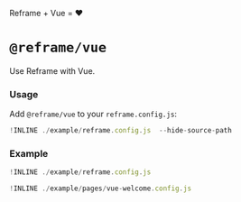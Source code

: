 Reframe + Vue = :heart:

# `@reframe/vue`

Use Reframe with Vue.

### Usage

Add `@reframe/vue` to your `reframe.config.js`:

~~~js
!INLINE ./example/reframe.config.js  --hide-source-path
~~~

### Example

~~~js
!INLINE ./example/reframe.config.js
~~~

~~~js
!INLINE ./example/pages/vue-welcome.config.js
~~~
